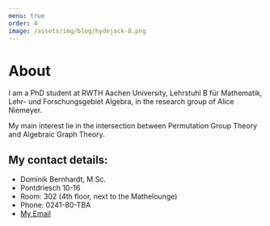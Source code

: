 ```yaml
---
menu: true
order: 4
image: /assets/img/blog/hydejack-8.png
---
```


# About

I am a PhD student at RWTH Aachen University, Lehrstuhl B für Mathematik, Lehr- und Forschungsgebiet
Algebra, in the research group of Alice Niemeyer.

My main interest lie in the intersection between Permutation Group Theory and Algebraic Graph Theory.

## My contact details:
* Dominik Bernhardt, M.Sc.
* Pontdriesch 10-16
* Room: 302 (4th floor, next to the Mathelounge)
* Phone: 0241-80-TBA
* [My Email](mailto:bernhardt@mathb.rwth-aachen.de)
